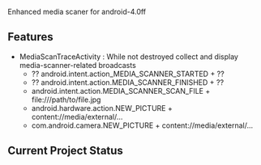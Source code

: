 Enhanced media scaner for android-4.0ff 

## Features

* MediaScanTraceActivity : While not destroyed collect and display media-scanner-related broadcasts
  * ?? android.intent.action_MEDIA_SCANNER_STARTED + ??
  * ?? android.intent.action.MEDIA_SCANNER_FINISHED + ??
  * android.intent.action.MEDIA_SCANNER_SCAN_FILE + file:///path/to/file.jpg
  * android.hardware.action.NEW_PICTURE + content://media/external/...
  * com.android.camera.NEW_PICTURE + content://media/external/...

## Current Project Status

